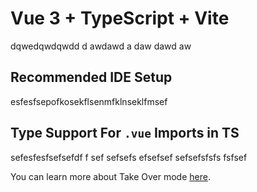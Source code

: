 # Vue 3 + TypeScript + Vite
dqwedqwdqwdd
d
awdawd
a
daw
dawd
aw
## Recommended IDE Setup

esfesfsepofkosekflsenmfklnseklfmsef

## Type Support For `.vue` Imports in TS

sefesfesfsefsefdf
f
sef
sefsefs
efsefsef
sefsefsfsfs
fsfsef

You can learn more about Take Over mode [here](https://github.com/johnsoncodehk/volar/discussions/471).
